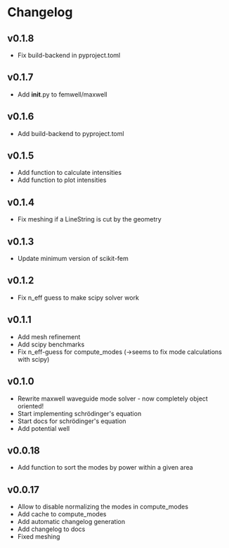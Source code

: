# Changelog

## v0.1.8

- Fix build-backend in pyproject.toml

## v0.1.7

- Add __init__.py to femwell/maxwell

## v0.1.6

- Add build-backend to pyproject.toml

## v0.1.5

- Add function to calculate intensities
- Add function to plot intensities

## v0.1.4

- Fix meshing if a LineString is cut by the geometry

## v0.1.3

- Update minimum version of scikit-fem

## v0.1.2

- Fix n_eff guess to make scipy solver work

## v0.1.1

- Add mesh refinement
- Add scipy benchmarks
- Fix n_eff-guess for compute_modes (->seems to fix mode calculations with scipy)

## v0.1.0

- Rewrite maxwell waveguide mode solver - now completely object oriented!
- Start implementing schrödinger's equation
- Start docs for schrödinger's equation
- Add potential well

## v0.0.18

- Add function to sort the modes by power within a given area

## v0.0.17

- Allow to disable normalizing the modes in compute_modes
- Add cache to compute_modes
- Add automatic changelog generation
- Add changelog to docs
- Fixed meshing
